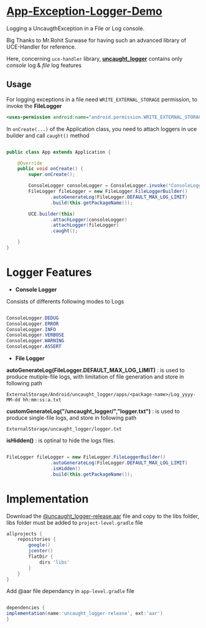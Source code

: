 # [App-Exception-Logger-Demo][0]

Logging a UncaugthException in a File or Log console.

Big Thanks to Mr.Rohit Surwase for having such an advanced library of UCE-Handler for reference.

Here, concerning `uce-handler` library, [<b>uncaught_logger</b>][2] contains only <i>console</i> log & <i>file</i> log features

## Usage

For logging exceptions in a file need `WRITE_EXTERNAL_STORAGE` permission, to invoke the <b>FileLogger</b>

```xml
<uses-permission android:name="android.permission.WRITE_EXTERNAL_STORAGE"/>
```

In `onCreate(...)` of the Application class, you need to attach loggers in uce builder and call `caught()` method

```java

public class App extends Application {

    @Override
    public void onCreate() {
        super.onCreate();

        ConsoleLogger consoleLogger = ConsoleLogger.invoke("ConsoleLogger", ConsoleLogger.DEDUG);
        FileLogger fileLogger = new FileLogger.FileLoggerBuilder()
                .autoGenerateLog(FileLogger.DEFAULT_MAX_LOG_LIMIT)
                .build(this.getPackageName());

        UCE.builder(this)
                .attachLogger(consoleLogger)
                .attachLogger(fileLogger)
                .caught();

    }
}

```

# Logger Features

* <b>Console Logger</b>

Consists of  differents following modes to Logs

```java

ConsoleLogger.DEDUG
ConsoleLogger.ERROR
ConsoleLogger.INFO
ConsoleLogger.VERBOSE
ConsoleLogger.WARNING
ConsoleLogger.ASSERT

```
* <b>File Logger</b>

<b>autoGenerateLog(FileLogger.DEFAULT_MAX_LOG_LIMIT)</b> : is used to produce mutiple-file logs, with limitation of file generation and store in following path

`ExternalStorage/Android/uncaught_logger/apps/<package-name>/Log_yyyy-MM-dd hh:mm:ss:a.txt`

<b>customGenerateLog("/uncaught_logger/","logger.txt")</b> : is used to produce single-file logs, and store in following path

`ExternalStorage/uncaught_logger/logger.txt`

<b>isHidden()</b> : is optinal to hide the logs files.
```java

FileLogger fileLogger = new FileLogger.FileLoggerBuilder()
                .autoGenerateLog(FileLogger.DEFAULT_MAX_LOG_LIMIT)
                .isHidden()
                .build(this.getPackageName());

```

# Implementation
Download the [@uncaught_logger-release.aar][3] file and copy to the libs folder, libs folder must be added to `project-level.gradle` file

```gradle
allprojects {
    repositories {
        google()
        jcenter()
        flatDir {
            dirs 'libs'
        }
    }
}

```
Add @aar file dependancy in `app-level.gradle` file

```gradle

dependencies {
implementation(name:'uncaught_logger-release', ext:'aar')
}

```



 [0]:https://github.com/Parmar-07/App-Exception-Logger-Demo/tree/master/app/demo/uce_demo.apk
 [1]:https://github.com/RohitSurwase/UCE-Handler
 [2]:https://github.com/DineshParmar65412369/App-Exception-Logger-Demo/tree/master/uncaught_logger
 [3]:https://github.com/DineshParmar65412369/App-Exception-Logger-Demo/raw/master/uncaught_logger/aar/uncaught_logger-release.aar


